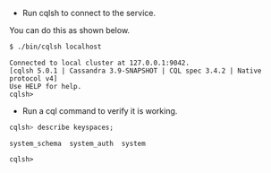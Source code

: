 
* Run cqlsh to connect to the service.

You can do this as shown below.

```sh
$ ./bin/cqlsh localhost
```

```
Connected to local cluster at 127.0.0.1:9042.
[cqlsh 5.0.1 | Cassandra 3.9-SNAPSHOT | CQL spec 3.4.2 | Native protocol v4]
Use HELP for help.
cqlsh> 
```

* Run a cql command to verify it is working.

```sql
cqlsh> describe keyspaces;
```

```
system_schema  system_auth  system

cqlsh> 
```
